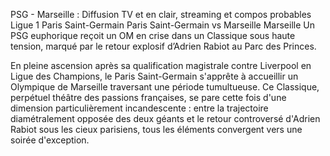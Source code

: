 
PSG - Marseille : Diffusion TV et en clair, streaming et compos probables
Ligue 1
Paris Saint-Germain
Paris Saint-Germain vs Marseille
Marseille
Un PSG euphorique reçoit un OM en crise dans un Classique sous haute tension, marqué par le retour explosif d’Adrien Rabiot au Parc des Princes.

En pleine ascension après sa qualification magistrale contre Liverpool en Ligue des Champions, le Paris Saint-Germain s'apprête à accueillir un Olympique de Marseille traversant une période tumultueuse. Ce Classique, perpétuel théâtre des passions françaises, se pare cette fois d'une dimension particulièrement incandescente : entre la trajectoire diamétralement opposée des deux géants et le retour controversé d'Adrien Rabiot sous les cieux parisiens, tous les éléments convergent vers une soirée d'exception.
